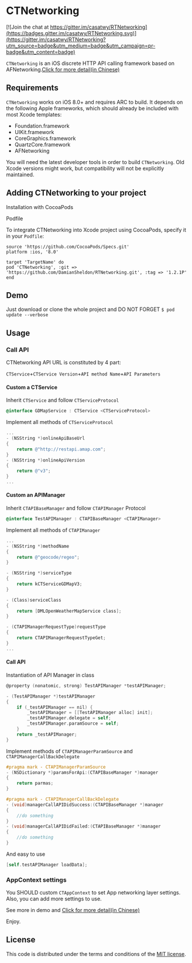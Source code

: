 # CTNetworking

[![Join the chat at https://gitter.im/casatwy/RTNetworking](https://badges.gitter.im/casatwy/RTNetworking.svg)](https://gitter.im/casatwy/RTNetworking?utm_source=badge&utm_medium=badge&utm_campaign=pr-badge&utm_content=badge)

`CTNetworking` is an iOS discrete HTTP API calling framework based on AFNetworking.[Click for more detail(in Chinese)](http://casatwy.com/iosying-yong-jia-gou-tan-wang-luo-ceng-she-ji-fang-an.html)

## Requirements

`CTNetworking` works on iOS 8.0+ and requires ARC to build. It depends on the following Apple frameworks, which should already be included with most Xcode templates:

* Foundation.framework
* UIKit.framework
* CoreGraphics.framework
* QuartzCore.framework
* AFNetworking

You will need the latest developer tools in order to build `CTNetworking`. Old Xcode versions might work, but compatibility will not be explicitly maintained.

## Adding CTNetworking to your project

Installation with CocoaPods

Podfile

To integrate CTNetworking into Xcode project using CocoaPods, specify it in your `Podfile`:

```
source 'https://github.com/CocoaPods/Specs.git'
platform :ios, '8.0'

target 'TargetName' do
pod 'CTNetworking', :git => 'https://github.com/DamianSheldon/RTNetworking.git', :tag => '1.2.1P' 
end
```

## Demo

Just download or clone the whole project and DO NOT FORGET `$ pod update --verbose`

## Usage

### Call API

CTNetworking API URL is constituted by 4 part:

`CTService`+`CTService Version`+`API method Name`+`API Parameters`

#### Custom a CTService

Inherit `CTService` and follow `CTServiceProtocol`

```objective-c
@interface GDMapService : CTService <CTServiceProtocol>
```

Implement all methods of `CTServiceProtocol`

```objective-c
...
- (NSString *)onlineApiBaseUrl
{
    return @"http://restapi.amap.com";
}
- (NSString *)onlineApiVersion
{
    return @"v3";
}
...
```

#### Custom an APIManager

Inherit `CTAPIBaseManager` and follow `CTAPIManager` Protocol 

```objective-c
@interface TestAPIManager : CTAPIBaseManager <CTAPIManager>
```

Implement all methods of `CTAPIManager`

```objective-c
...
- (NSString *)methodName
{
    return @"geocode/regeo";
}

- (NSString *)serviceType
{
    return kCTServiceGDMapV3;
}

- (Class)serviceClass
{
    return [DMLOpenWeatherMapService class];
}

- (CTAPIManagerRequestType)requestType
{
    return CTAPIManagerRequestTypeGet;
}
...
```

#### Call API

Instantiation of API Manager in class

```objective-c
@property (nonatomic, strong) TestAPIManager *testAPIManager;

- (TestAPIManager *)testAPIManager
{
    if (_testAPIManager == nil) {
        _testAPIManager = [[TestAPIManager alloc] init];
        _testAPIManager.delegate = self;
        _testAPIManager.paramSource = self;
    }
    return _testAPIManager;
}
```

Implement methods of `CTAPIManagerParamSource` and `CTAPIManagerCallBackDelegate`

```objective-c
#pragma mark - CTAPIManagerParamSource
- (NSDictionary *)paramsForApi:(CTAPIBaseManager *)manager
{
    return parmas;
}

#pragma mark - CTAPIManagerCallBackDelegate
- (void)managerCallAPIDidSuccess:(CTAPIBaseManager *)manager
{
    //do something
}
- (void)managerCallAPIDidFailed:(CTAPIBaseManager *)manager
{
    //do something
}
```

And easy to use

```objective-c
[self.testAPIManager loadData];
```

### AppContext settings

You SHOULD custom `CTAppContext` to set App networking layer settings. Also, you can add more settings to use.

See more in demo and [Click for more detail(in Chinese)](http://casatwy.com/iosying-yong-jia-gou-tan-wang-luo-ceng-she-ji-fang-an.html)


Enjoy.

## License

This code is distributed under the terms and conditions of the [MIT license](LICENSE).
